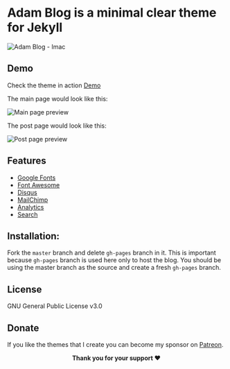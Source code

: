# Adam Blog is a minimal clear theme for Jekyll

![Adam Blog - Imac](https://github.com/artemsheludko/blob/master/assets/img-imac.jpg?raw=true)

## Demo

Check the theme in action [Demo](https://artemsheludko.github.io/)

The main page would look like this:

![Main page preview](https://github.com/artemsheludko/blob/master/assets/img/adam-home-page.jpg?raw=true)

The post page would look like this:

![Post page preview](https://github.com/artemsheludko/blob/master/assets/img/adam-post-example.jpg?raw=true)

## Features

- [Google Fonts](https://fonts.google.com/)
- [Font Awesome](http://fontawesome.io/)
- [Disqus](https://disqus.com/)
- [MailChimp](https://mailchimp.com/)
- [Analytics](https://analytics.google.com/analytics/web/)
- [Search](https://github.com/christian-fei/Simple-Jekyll-Search)

## Installation:

Fork the ``master`` branch and delete ``gh-pages`` branch in it. This is important because ``gh-pages`` branch is used here only to host the blog. You should be using the master branch as the source and create a fresh ``gh-pages`` branch.

## License

GNU General Public License v3.0

## Donate

<p>If you like the themes that I create you can become my sponsor on <a href="https://www.patreon.com/artemsheludko" target="_blank">Patreon</a>.
<p align="center"><b>Thank you for your support ❤️</b></p>

